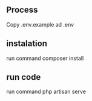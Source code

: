 ## Process

Copy .env.example ad .env

## instalation

run command composer install

## run code

run command php artisan serve
